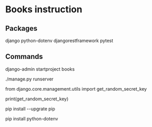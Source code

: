 # Books instruction

## Packages

django
python-dotenv
djangorestframework
pytest

## Commands

django-admin startproject books

./manage.py runserver

from django.core.management.utils import get_random_secret_key

print(get_random_secret_key)

pip install --upgrate pip

pip install python-dotenv
